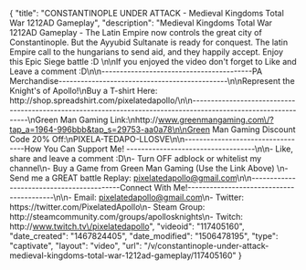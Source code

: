 {
    "title": "CONSTANTINOPLE UNDER ATTACK - Medieval Kingdoms Total War 1212AD Gameplay",
    "description": "Medieval Kingdoms Total War 1212AD Gameplay - The Latin Empire now controls the great city of Constantinople.  But the Ayyubid Sultanate is ready for conquest.  The latin Empire call to the hungarians to send aid, and they happily accept.  Enjoy this Epic Siege battle :D \n\nIf you enjoyed the video don't forget to Like and Leave a comment :D\n\n-----------------------------------------PA Merchandise----------------------------------------------\n\nRepresent the Knight's of Apollo!\nBuy a T-shirt Here: http:\/\/shop.spreadshirt.com\/pixelatedapollo\/\n\n---------------------------------------------------------------------------------------------------------------\nGreen Man Gaming Link:\nhttp:\/\/www.greenmangaming.com\/?tap_a=1964-996bbb&tap_s=29753-aa0a78\n\nGreen Man Gaming Discount Code 20% Off:\nPIXELA-TEDAPO-LLOSVE\n\n----------------------------------How You Can Support Me! -----------------------------------\n\n- Like, share and leave a comment :D\n- Turn OFF adblock or whitelist my channel\n- Buy a Game from Green Man Gaming (Use the Link Above) \n- Send me a GREAT battle Replay: pixelatedapollo@gmail.com\n\n------------------------------------------Connect With Me!-----------------------------------------\n\n- Email: pixelatedapollo@gmail.com\n- Twitter: https:\/\/twitter.com\/PixelatedApollo\n- Steam Group:  http:\/\/steamcommunity.com\/groups\/apollosknights\n- Twitch: http:\/\/www.twitch.tv\/pixelatedapollo",
    "videoid": "117405160",
    "date_created": "1467824405",
    "date_modified": "1506478195",
    "type": "captivate",
    "layout": "video",
    "url": "\/v\/constantinople-under-attack-medieval-kingdoms-total-war-1212ad-gameplay\/117405160"
}